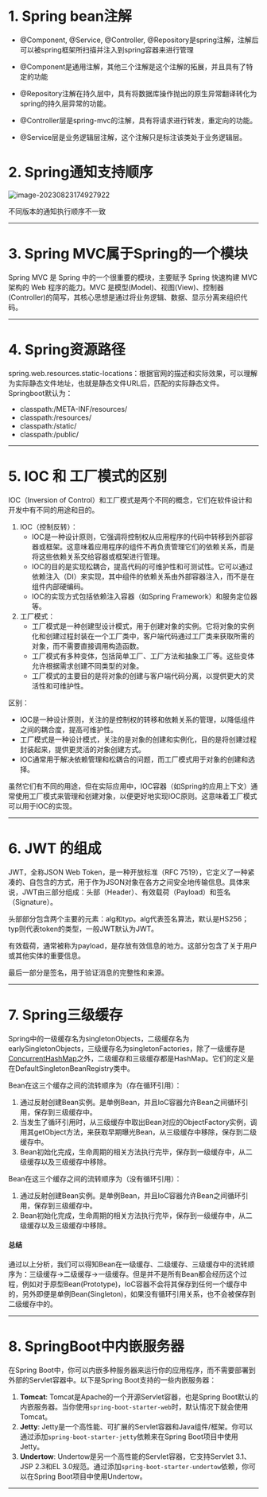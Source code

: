 # 1. Spring bean注解

* @Component, @Service, @Controller, @Repository是spring注解，注解后可以被spring框架所扫描并注入到spring容器来进行管理

* @Component是通用注解，其他三个注解是这个注解的拓展，并且具有了特定的功能

* @Repository注解在持久层中，具有将数据库操作抛出的原生异常翻译转化为spring的持久层异常的功能。

* @Controller层是spring-mvc的注解，具有将请求进行转发，重定向的功能。

* @Service层是业务逻辑层注解，这个注解只是标注该类处于业务逻辑层。

# 2. Spring通知支持顺序

![image-20230823174927922](../../AppData/Roaming/Typora/typora-user-images/image-20230823174927922.png)

不同版本的通知执行顺序不一致

---

# 3.  Spring MVC属于Spring的一个模块

Spring MVC 是 Spring 中的一个很重要的模块，主要赋予 Spring 快速构建 MVC 架构的 Web 程序的能力。MVC 是模型(Model)、视图(View)、控制器(Controller)的简写，其核心思想是通过将业务逻辑、数据、显示分离来组织代码。

---

# 4. Spring资源路径

spring.web.resources.static-locations：根据官网的描述和实际效果，可以理解为实际静态文件地址，也就是静态文件URL后，匹配的实际静态文件。Springboot默认为：

* classpath:/META-INF/resources/
* classpath:/resources/
* classpath:/static/
* classpath:/public/

---

# 5. IOC 和 工厂模式的区别

IOC（Inversion of Control）和工厂模式是两个不同的概念，它们在软件设计和开发中有不同的用途和目的。

1. IOC（控制反转）：
   - IOC是一种设计原则，它强调将控制权从应用程序的代码中转移到外部容器或框架。这意味着应用程序的组件不再负责管理它们的依赖关系，而是将这些依赖关系交给容器或框架进行管理。
   - IOC的目的是实现松耦合，提高代码的可维护性和可测试性。它可以通过依赖注入（DI）来实现，其中组件的依赖关系由外部容器注入，而不是在组件内部硬编码。
   - IOC的实现方式包括依赖注入容器（如Spring Framework）和服务定位器等。
2. 工厂模式：
   - 工厂模式是一种创建型设计模式，用于创建对象的实例。它将对象的实例化和创建过程封装在一个工厂类中，客户端代码通过工厂类来获取所需的对象，而不需要直接调用构造函数。
   - 工厂模式有多种变体，包括简单工厂、工厂方法和抽象工厂等。这些变体允许根据需求创建不同类型的对象。
   - 工厂模式的主要目的是将对象的创建与客户端代码分离，以提供更大的灵活性和可维护性。

区别：

- IOC是一种设计原则，关注的是控制权的转移和依赖关系的管理，以降低组件之间的耦合度，提高可维护性。
- 工厂模式是一种设计模式，关注的是对象的创建和实例化，目的是将创建过程封装起来，提供更灵活的对象创建方式。
- IOC通常用于解决依赖管理和松耦合的问题，而工厂模式用于对象的创建和选择。

虽然它们有不同的用途，但在实际应用中，IOC容器（如Spring的应用上下文）通常使用工厂模式来管理和创建对象，以便更好地实现IOC原则。这意味着工厂模式可以用于IOC的实现。

---



# 6. JWT 的组成

JWT，全称JSON Web Token，是一种开放标准（RFC 7519），它定义了一种紧凑的、自包含的方式，用于作为JSON对象在各方之间安全地传输信息。具体来说，JWT由三部分组成：头部（Header）、有效载荷（Payload）和签名（Signature）。

头部部分包含两个主要的元素：alg和typ。alg代表签名算法，默认是HS256；typ则代表token的类型，一般JWT默认为JWT。

有效载荷，通常被称为payload，是存放有效信息的地方。这部分包含了关于用户或其他实体的重要信息。

最后一部分是签名，用于验证消息的完整性和来源。



---

# 7. Spring三级缓存

Spring中的一级缓存名为singletonObjects，二级缓存名为earlySingletonObjects，三级缓存名为singletonFactories，除了一级缓存是[ConcurrentHashMap](https://so.csdn.net/so/search?q=ConcurrentHashMap&spm=1001.2101.3001.7020)之外，二级缓存和三级缓存都是HashMap。它们的定义是在DefaultSingletonBeanRegistry类中。

Bean在这三个缓存之间的流转顺序为（存在循环引用）：

1. 通过反射创建Bean实例。是单例Bean，并且IoC容器允许Bean之间循环引用，保存到三级缓存中。
2. 当发生了循环引用时，从三级缓存中取出Bean对应的ObjectFactory实例，调用其getObject方法，来获取早期曝光Bean，从三级缓存中移除，保存到二级缓存中。
3. Bean初始化完成，生命周期的相关方法执行完毕，保存到一级缓存中，从二级缓存以及三级缓存中移除。

Bean在这三个缓存之间的流转顺序为（没有循环引用）：

1. 通过反射创建Bean实例。是单例Bean，并且IoC容器允许Bean之间循环引用，保存到三级缓存中。
2. Bean初始化完成，生命周期的相关方法执行完毕，保存到一级缓存中，从二级缓存以及三级缓存中移除。

#### 总结

通过以上分析，我们可以得知Bean在一级缓存、二级缓存、三级缓存中的流转顺序为：三级缓存->二级缓存->一级缓存。但是并不是所有Bean都会经历这个过程，例如对于原型Bean(Prototype)，IoC容器不会将其保存到任何一个缓存中的，另外即便是单例Bean(Singleton)，如果没有循环引用关系，也不会被保存到二级缓存中的。

---

# 8. SpringBoot中内嵌服务器

在Spring Boot中，你可以内嵌多种服务器来运行你的应用程序，而不需要部署到外部的Servlet容器中。以下是Spring Boot支持的一些内嵌服务器：

1. **Tomcat**: Tomcat是Apache的一个开源Servlet容器，也是Spring Boot默认的内嵌服务器。当你使用`spring-boot-starter-web`时，默认情况下就会使用Tomcat。
2. **Jetty**: Jetty是一个高性能、可扩展的Servlet容器和Java组件/框架。你可以通过添加`spring-boot-starter-jetty`依赖来在Spring Boot项目中使用Jetty。
3. **Undertow**: Undertow是另一个高性能的Servlet容器，它支持Servlet 3.1、JSP 2.3和EL 3.0规范。通过添加`spring-boot-starter-undertow`依赖，你可以在Spring Boot项目中使用Undertow。

---


